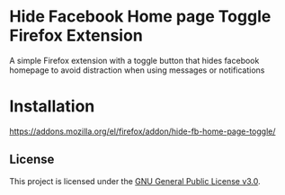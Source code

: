 # Hide Facebook Home page Toggle Firefox Extension

A simple Firefox extension with a toggle button that hides facebook homepage to avoid distraction when using messages or notifications

# Installation

https://addons.mozilla.org/el/firefox/addon/hide-fb-home-page-toggle/

## License

This project is licensed under the [GNU General Public License v3.0](LICENSE).
